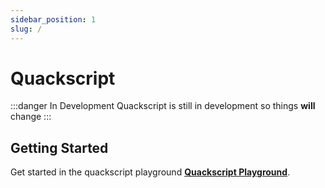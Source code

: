 ```yaml
---
sidebar_position: 1
slug: /
---
```


# Quackscript 

:::danger In Development
Quackscript is still in development so things **will** change
:::

## Getting Started

Get started in the quackscript playground **[Quackscript Playground](https://quackscript.com)**.
